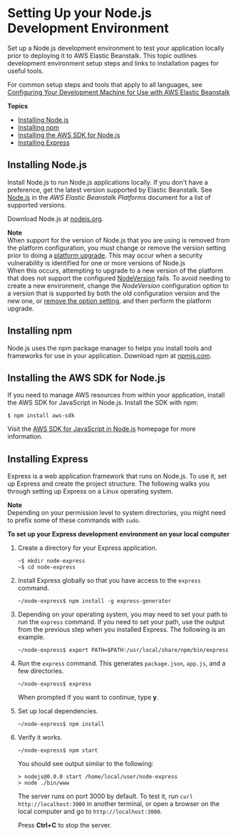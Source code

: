 # Setting Up your Node\.js Development Environment<a name="nodejs-devenv"></a>

Set up a Node\.js development environment to test your application locally prior to deploying it to AWS Elastic Beanstalk\. This topic outlines development environment setup steps and links to installation pages for useful tools\.

For common setup steps and tools that apply to all languages, see [Configuring Your Development Machine for Use with AWS Elastic Beanstalk](chapter-devenv.md)

**Topics**
+ [Installing Node\.js](#nodejs-devenv-nodejs)
+ [Installing npm](#nodejs-devenv-npm)
+ [Installing the AWS SDK for Node\.js](#nodejs-devenv-awssdk)
+ [Installing Express](#nodejs-devenv-express)

## Installing Node\.js<a name="nodejs-devenv-nodejs"></a>

Install Node\.js to run Node\.js applications locally\. If you don't have a preference, get the latest version supported by Elastic Beanstalk\. See [Node\.js](https://docs.aws.amazon.com/elasticbeanstalk/latest/platforms/platforms-supported.html#platforms-supported.nodejs) in the *AWS Elastic Beanstalk Platforms* document for a list of supported versions\.

Download Node\.js at [nodejs\.org](https://nodejs.org/en/)\.

**Note**  
When support for the version of Node\.js that you are using is removed from the platform configuration, you must change or remove the version setting prior to doing a [platform upgrade](using-features.platform.upgrade.md)\. This may occur when a security vulnerability is identified for one or more versions of Node\.js  
When this occurs, attempting to upgrade to a new version of the platform that does not support the configured [NodeVersion](command-options-specific.md#command-options-nodejs) fails\. To avoid needing to create a new environment, change the *NodeVersion* configuration option to a version that is supported by both the old configuration version and the new one, or [remove the option setting](environment-configuration-methods-after.md), and then perform the platform upgrade\.

## Installing npm<a name="nodejs-devenv-npm"></a>

Node\.js uses the npm package manager to helps you install tools and frameworks for use in your application\. Download npm at [npmjs\.com](https://www.npmjs.com/)\.

## Installing the AWS SDK for Node\.js<a name="nodejs-devenv-awssdk"></a>

If you need to manage AWS resources from within your application, install the AWS SDK for JavaScript in Node\.js\. Install the SDK with npm:

```
$ npm install aws-sdk
```

Visit the [AWS SDK for JavaScript in Node\.js](https://aws.amazon.com/sdk-for-node-js/) homepage for more information\.

## Installing Express<a name="nodejs-devenv-express"></a>

Express is a web application framework that runs on Node\.js\. To use it, set up Express and create the project structure\. The following walks you through setting up Express on a Linux operating system\.

**Note**  
Depending on your permission level to system directories, you might need to prefix some of these commands with `sudo`\.

**To set up your Express development environment on your local computer**

1. Create a directory for your Express application\.

   ```
   ~$ mkdir node-express
   ~$ cd node-express
   ```

1. Install Express globally so that you have access to the `express` command\.

   ```
   ~/node-express$ npm install -g express-generator
   ```

1. Depending on your operating system, you may need to set your path to run the `express` command\. If you need to set your path, use the output from the previous step when you installed Express\. The following is an example\. 

   ```
   ~/node-express$ export PATH=$PATH:/usr/local/share/npm/bin/express
   ```

1. Run the `express` command\. This generates `package.json`, `app.js`, and a few directories\.

   ```
   ~/node-express$ express
   ```

   When prompted if you want to continue, type **y**\.

1. Set up local dependencies\.

   ```
   ~/node-express$ npm install
   ```

1. Verify it works\.

   ```
   ~/node-express$ npm start
   ```

   You should see output similar to the following:

   ```
   > nodejs@0.0.0 start /home/local/user/node-express
   > node ./bin/www
   ```

   The server runs on port 3000 by default\. To test it, run `curl http://localhost:3000` in another terminal, or open a browser on the local computer and go to `http://localhost:3000`\.

   Press **Ctrl\+C** to stop the server\.